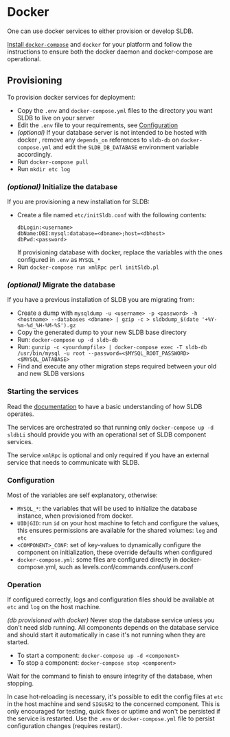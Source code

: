 Docker
======

One can use docker services to either provision or develop SLDB.

[Install `docker-compose`](https://docs.docker.com/compose/install/) and
`docker` for your platform and follow the instructions to ensure both the
docker daemon and docker-compose are operational.

Provisioning
------------

To provision docker services for deployment:

- Copy the `.env` and `docker-compose.yml` files to the directory you want
  SLDB to live on your server
- Edit the `.env` file to your requirements, see [Configuration](#configuration)
- _(optional)_ If your database server is not intended to be hosted with docker
  , remove any `depends_on` references to `sldb-db` on `docker-compose.yml` and
  edit the `SLDB_DB_DATABASE` environment variable accordingly.
- Run `docker-compose pull`
- Run `mkdir etc log`

### _(optional)_ Initialize the database

If you are provisioning a new installation for SLDB:

- Create a file named `etc/initSldb.conf` with the following contents:
  ```
  dbLogin:<username>
  dbName:DBI:mysql:database=<dbname>;host=<dbhost>
  dbPwd:<password>
  ```
  If provisioning database with docker, replace the variables with the ones
  configured in `.env` as `MYSQL_*`
- Run `docker-compose run xmlRpc perl initSldb.pl`

### _(optional)_ Migrate the database

If you have a previous installation of SLDB you are migrating from:

- Create a dump with `mysqldump -u <username> -p <password> -h <hostname> --databases <dbname> | gzip -c > sldbdump_$(date '+%Y-%m-%d_%H-%M-%S').gz`
- Copy the generated dump to your new SLDB base directory
- Run: `docker-compose up -d sldb-db `
- Run: `gunzip -c <yourdumpfile> | docker-compose exec -T sldb-db /usr/bin/mysql -u root --password=<$MYSQL_ROOT_PASSWORD> <$MYSQL_DATABASE>`
- Find and execute any other migration steps required between your old and new SLDB versions

### Starting the services

Read the [documentation](https://github.com/Yaribz/SLDB#documentation) to
have a basic understanding of how SLDB operates.

The services are orchestrated so that running only `docker-compose up -d sldbLi`
should provide you with an operational set of SLDB component services.

The service `xmlRpc` is optional and only required if you have an external
service that needs to communicate with SLDB.

### Configuration

Most of the variables are self explanatory, otherwise:

- `MYSQL_*`: the variables that will be used to initialize the database instance, when provisioned from docker.
- `UID|GID`: run `id` on your host machine to fetch and configure the values, this ensures permissions are available for the shared volumes: `log` and `etc`
- `<COMPONENT>_CONF`: set of key-values to dynamically configure the component on initialization, these override defaults when configured
- `docker-compose.yml`: some files are configured directly in docker-compose.yml, such as levels.conf/commands.conf/users.conf

### Operation

If configured correctly, logs and configuration files should be available at
`etc` and `log` on the host machine.

_(db provisioned with docker)_ Never stop the database service unless you don't
need sldb running. All components depends on the database service and should
start it automatically in case it's not running when they are started.

- To start a component: `docker-compose up -d <component>`
- To stop a component: `docker-compose stop <component>`

Wait for the command to finish to ensure integrity of the database, when
stopping.

In case hot-reloading is necessary, it's possible to edit the config files at
`etc` in the host machine and send `SIGUSR2` to the concerned component. This
is only encouraged for testing, quick fixes or uptime and won't be persisted if
the service is restarted. Use the `.env` or `docker-compose.yml` file to persist
configuration changes (requires restart).
